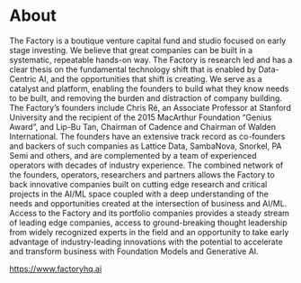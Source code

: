 # About

The Factory is a boutique venture capital fund and studio focused on early stage investing. We believe that great
companies can be built in a systematic, repeatable hands-on way. The Factory is research led and has a clear thesis
on the fundamental technology shift that is enabled by Data-Centric AI, and the opportunities that shift is creating.
We serve as a catalyst and platform, enabling the founders to build what they know needs to be built, and removing
the burden and distraction of company building.
The Factory’s founders include Chris Ré, an Associate Professor at Stanford University and the recipient of the 2015
MacArthur Foundation “Genius Award”, and Lip-Bu Tan, Chairman of Cadence and Chairman of Walden International.
The founders have an extensive track record as co-founders and backers of such companies as Lattice Data,
SambaNova, Snorkel, PA Semi and others, and are complemented by a team of experienced operators with decades of
industry experience.
The combined network of the founders, operators, researchers and partners allows the Factory to back innovative
companies built on cutting edge research and critical projects in the AI/ML space coupled with a deep understanding
of the needs and opportunities created at the intersection of business and AI/ML.
Access to the Factory and its portfolio companies provides a steady stream of leading edge companies, access to
ground-breaking thought leadership from widely recognized experts in the field and an opportunity to take early
advantage of industry-leading innovations with the potential to accelerate and transform business with Foundation
Models and Generative AI.

https://www.factoryhq.ai

